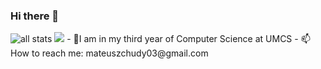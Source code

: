 ### Hi there 👋
<img alt="all stats" src="https://github-readme-stats.vercel.app/api?username=chudkowsky&show_icons=true&theme=radical"/>
<img src="https://github-readme-stats.vercel.app/api/top-langs/?username=chudkowsky&layout=compact&theme=radical"/>
- 🔭I am in my third year of Computer Science at UMCS
- 📫 How to reach me: mateuszchudy03@gmail.com
